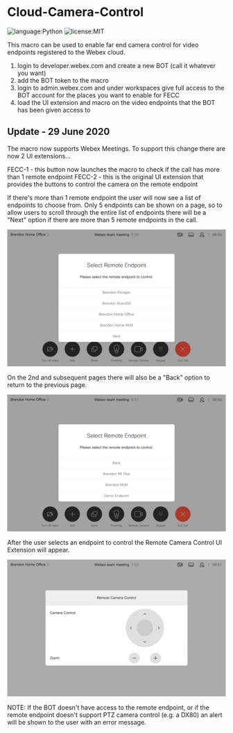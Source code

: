 # Cloud-Camera-Control
![language:Python](https://img.shields.io/badge/Language-Python-blue.svg?style=flat-square)
![license:MIT](https://img.shields.io/badge/License-MIT-green.svg?style=flat-square)

This macro can be used to enable far end camera control for video endpoints registered to the Webex cloud.

1) login to developer.webex.com and create a new BOT (call it whatever you want)
2) add the BOT token to the macro
3) login to admin.webex.com and under workspaces give full access to the BOT account for the places you want to enable for FECC
4) load the UI extension and macro on the video endpoints that the BOT has been given access to

## Update - 29 June 2020
The macro now supports Webex Meetings. To support this change there are now 2 UI extensions...

FECC-1 - this button now launches the macro to check if the call has more than 1 remote endpoint
FECC-2 - this is the original UI extension that provides the buttons to control the camera on the remote endpoint

If there's more than 1 remote endpoint the user will now see a list of endpoints to choose from. Only 5 endpoints can be shown on a page, so to allow users to scroll through the entire list of endpoints there will be a "Next" option if there are more than 5 remote endpoints in the call.

![Image of 1st Page](/images/1st-page.png?raw=true)

On the 2nd and subsequent pages there will also be a "Back" option to return to the previous page.

![Image of 2nd Page](/images/2nd-page.png?raw=true)

After the user selects an endpoint to control the Remote Camera Control UI Extension will appear.

![Image of FECC Page](/images/FECC-panel.png?raw=true)

NOTE: If the BOT doesn't have access to the remote endpoint, or if the remote endpoint doesn't support PTZ camera control (e.g. a DX80) an alert will be shown to the user with an error message.

